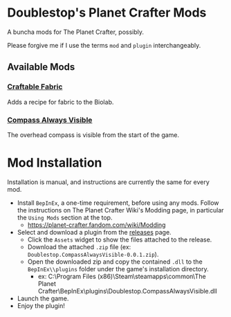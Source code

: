 ﻿# Doublestop's Planet Crafter Mods

A buncha mods for The Planet Crafter, possibly.

Please forgive me if I use the terms `mod` and `plugin` interchangeably. 

## Available Mods

### [Craftable Fabric](src/mods/CraftableFabric)
Adds a recipe for fabric to the Biolab.

### [Compass Always Visible](src/mods/CompassAlwaysVisible)
The overhead compass is visible from the start of the game. 

# Mod Installation

Installation is manual, and instructions are currently the same for every mod.

* Install `BepInEx`, a one-time requirement, before using any mods. Follow the instructions on The Planet Crafter Wiki's Modding page, in particular the `Using Mods` section at the top.
  * https://planet-crafter.fandom.com/wiki/Modding
* Select and download a plugin from the [releases](//github.com/doublestop/planetcrafter-mods/releases) page.
  * Click the `Assets` widget to show the files attached to the release.
  * Download the attached `.zip` file (ex: `Doublestop.CompassAlwaysVisible-0.0.1.zip`).
  * Open the downloaded zip and copy the contained `.dll` to the `BepInEx\\plugins` folder under the game's installation directory.
    * ex: C:\\Program Files (x86)\\Steam\\steamapps\\common\\The Planet Crafter\\BepInEx\\plugins\\Doublestop.CompassAlwaysVisible.dll
* Launch the game.
* Enjoy the plugin!
